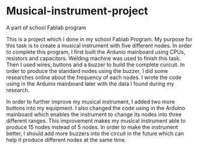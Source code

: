 # Musical-instrument-project
A part of school Fablab program

This is a project which I done in my school Fablab Program. My purpose for this task is to create a musical instrument with five different nodes. In order to complete this program, I first built the Ardunio mainboard using CPUs, resistors and capacitors. Welding machine was used to finish this task. Then I used wires, buttons and a buzzer to build the complete curcuit. In order to produce the standard nodes using the buzzer, I did some researches online about the frequency of each nodes. I wrote the code using in the Arduino mainboard later with the data I found during my research.

In order to further improve my musical instrument, I added two more buttons into my equipment. I also changed the code using in the Arduino mainboard which enables the instrument to change its nodes into three different ranges. This improvement makes my musical instrument able to produce 15 nodes instead of 5 nodes. In order to make the instrument better, I should add more buzzers into the circuit in the future which can help it produce different nodes at the same time.

